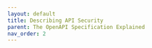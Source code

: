 ```yaml
---
layout: default
title: Describing API Security
parent: The OpenAPI Specification Explained
nav_order: 2
---
```

